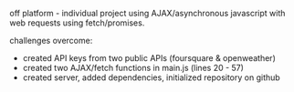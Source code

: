 off platform - individual project using AJAX/asynchronous javascript with web requests using fetch/promises.

challenges overcome:
  - created API keys from two public APIs (foursquare & openweather)
  - created two AJAX/fetch functions in main.js (lines 20 - 57)
  - created server, added dependencies, initialized repository on github
